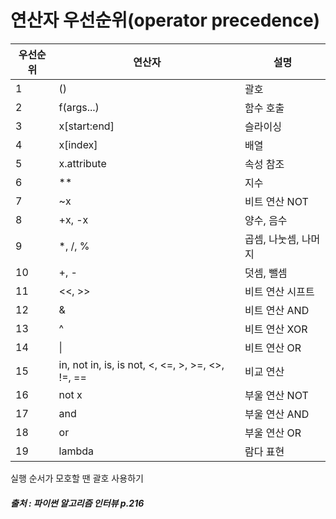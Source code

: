 # 연산자 우선순위(operator precedence)

| 우선순위 | 연산자                                           | 설명                 |
| -------- | ------------------------------------------------ | -------------------- |
| 1        | ()                                               | 괄호                 |
| 2        | f(args...)                                       | 함수 호출            |
| 3        | x[start:end]                                     | 슬라이싱             |
| 4        | x[index]                                         | 배열                 |
| 5        | x.attribute                                      | 속성 참조            |
| 6        | \*\*                                             | 지수                 |
| 7        | ~x                                               | 비트 연산 NOT        |
| 8        | +x, -x                                           | 양수, 음수           |
| 9        | \*, /, %                                         | 곱셈, 나눗셈, 나머지 |
| 10       | +, -                                             | 덧셈, 뺄셈           |
| 11       | <<, >>                                           | 비트 연산 시프트     |
| 12       | &                                                | 비트 연산 AND        |
| 13       | ^                                                | 비트 연산 XOR        |
| 14       | \|                                               | 비트 연산 OR         |
| 15       | in, not in, is, is not, <, <=, >, >=, <>, !=, == | 비교 연산            |
| 16       | not x                                            | 부울 연산 NOT        |
| 17       | and                                              | 부울 연산 AND        |
| 18       | or                                               | 부울 연산 OR         |
| 19       | lambda                                           | 람다 표현            |

실행 순서가 모호할 땐 괄호 사용하기

##### 출처 : 파이썬 알고리즘 인터뷰 p.216
